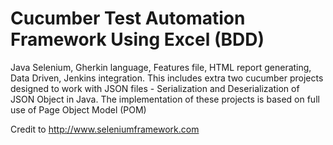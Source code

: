 # Cucumber Test Automation Framework Using Excel (BDD)
Java Selenium, Gherkin language, Features file, HTML report generating, Data Driven, Jenkins integration. This includes extra two cucumber projects designed to work with JSON files - Serialization and Deserialization of JSON Object in Java. The implementation of these projects is based on full use of Page Object Model (POM)

Credit to http://www.seleniumframework.com
